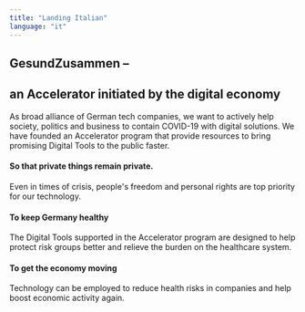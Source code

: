 ```yaml
---
title: "Landing Italian"
language: "it"
---
```


## GesundZusammen –

## an Accelerator initiated by the digital economy

As broad alliance of German tech companies, we want to actively help society, politics and business to contain COVID-19 with digital solutions. We have founded an Accelerator program that provide resources to bring promising Digital Tools to the public faster.

#### So that private things remain private.

Even in times of crisis, people's freedom and personal rights are top priority for our technology.

#### To keep Germany healthy

The Digital Tools supported in the Accelerator program are designed to help protect risk groups better and relieve the burden on the healthcare system.

#### To get the economy moving

Technology can be employed to reduce health risks in companies and help boost economic activity again.
